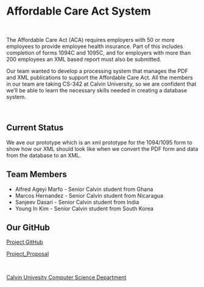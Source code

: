 <html>
<body>
<h1>Affordable Care Act System</h1>
  <br>
<p>The Affordable Care Act (ACA) requires employers with 50 or more employees to provide employee health insurance. Part of this includes completion of forms 1094C and 1095C, and for employers with more than 200 employees an XML based report must also be submitted.</p>
  <p>Our team wanted to develop a processing system that manages the PDF and XML publications to support the Affordable Care Act. All the members in our team are taking CS-342 at Calvin University, so we are confident that we’ll be able to learn the necessary skills needed in creating a database system. </p>
  <br>
  <h2>Current Status</h2> 
  <p>We ave our prototype which is an xml prototype for the 1094/1095 form to show how our XML should look like when we convert the PDF form and data from the database to an XML.</p>
<h2>Team Members</h2> 
  <ul>
  <li>Alfred Ageyi Marfo - Senior Calvin student from Ghana</li>
  <li>Marcos Hernandez - Senior Calvin student from Nicaragua</li>
  <li>Sanjeev Dasari - Senior Calvin student from India</li>
  <li>Young In Kim - Senior Calvin student from South Korea</li>
  </ul> 
  <h2>Our GitHub</h2>
  <p><a href="https://github.com/cs-396-aca-project">Project GitHub</a></p>
  <p><a href="https://docs.google.com/document/d/1KqeGyMWgwET9CFBTbGb6jeKMEkOPgPhx-byzVdGN9tA/edit?usp=sharing">Project_Proposal</a></p>
  <br>
  <p><a href="https://computing.calvin.edu/">Calvin Univesity Computer Science Department</a></p>
</body>
</html>

